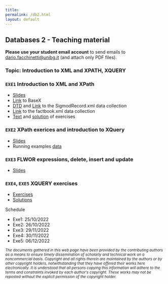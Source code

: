 ```yaml
---
title: 
permalink: /db2.html
layout: default
---
```


## Databases 2 - Teaching material

**Please use your student email account** to send emails to <dario.facchinetti@unibg.it> (and attach only PDF files). 

### Topic: Introduction to XML and XPATH, XQUERY

### `EXE1` Introduction to XML and XPath

* [Slides](https://drive.google.com/file/d/1NQWx6vTEH_UAkAa_pJ4QQLTHyeOdHNRg/view?usp=sharing)
* [Link](https://basex.org/) to BaseX
* [DTD](https://drive.google.com/file/d/1S_N2qtfk0xYDxDoCPcIr-_544AdIfuXp/view?usp=sharing) and [Link](http://aiweb.cs.washington.edu/research/projects/xmltk/xmldata/www/repository.html#sigmod-record) to the SigmodRecord.xml data collection
* [Link](https://drive.google.com/file/d/133o4XGX0Pdj6qbOsJAR2S-REfKMgZaL6/view?usp=sharing) to the factbook.xml data collection
* [Text](https://drive.google.com/file/d/1ijHVOUxI0cVe6iAurI7YKpcW8qllzd-o/view?usp=sharing) and [solution](https://drive.google.com/file/d/1wDDmJNDP9Iv7GXjfPqGzOFjLZ_UAEvfu/view?usp=sharing) of exercises

### `EXE2` XPath exerices and introduction to XQuery

* [Slides](https://drive.google.com/file/d/1mGCzuEZBwLTkB5bxKan74bUBZu-Dyeuj/view?usp=sharing)
* Running examples [data](https://drive.google.com/file/d/1_FnfZnQZXjp_QRbH75GCtcIXnHYZOroz/view?usp=sharing)

### `EXE3` FLWOR expressions, delete, insert and update

* [Slides](https://drive.google.com/file/d/1mGCzuEZBwLTkB5bxKan74bUBZu-Dyeuj/view?usp=sharing)

### `EXE4`, `EXE5` XQUERY exercises

* [Exercises](https://drive.google.com/file/d/1qBFBbqVdEkM6vbrqqutqxAxnv69Fpc4B/view?usp=sharing)
* [Solutions](https://drive.google.com/file/d/1MU62IOK76BLfy2nXbhNfyPPRbcEkeBxG/view?usp=sharing)

Schedule

* Exe1: 25/10/2022
* Exe2: 26/10/2022
* Exe3: 29/11/2022
* Exe4: 30/11/2022
* Exe5: 06/12/2022


<small> _The documents gathered in this web page have been provided by
the contributing authors as a means to ensure timely dissemination of
scholarly and technical work on a noncommercial basis. Copyright and
all rights therein are maintained by the authors or by other copyright
holders, notwithstanding that they have offered their works here
electronically. It is understood that all persons copying this
information will adhere to the terms and constraints invoked by each
author's copyright. These works may not be reposted without the
explicit permission of the copyright holder._</small>
